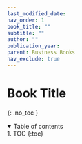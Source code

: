 ```yaml
---
last_modified_date:
nav_order: 1
book_title: ""
subtitle: ""
author: ""
publication_year:
parent: Business Books
nav_exclude: true
---
```

# Book Title
{: .no_toc }

<details open markdown="block">
  <summary>
    Table of contents
  </summary>
1. TOC
{:toc}
</details>
